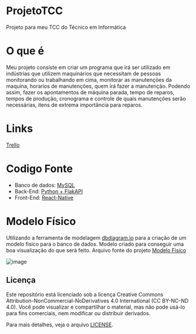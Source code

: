 # ProjetoTCC
Projeto para meu TCC do Técnico em Informática

# O que é
Meu projeto consiste em criar um programa que irá ser utilizado em indústrias que utilizem maquinários que necessitam de pessoas monitorando ou trabalhando em cima, monitorar as manutenções da maquina, horarios de manutenções, quem irá fazer a manutenção. 
Podendo assim, fazer os apontamentos de máquina parada, tempo de reparos, tempos de produção, cronograma e controle de quais manutenções serão necessárias, itens de extrema importância para reparos.

# Links 
[Trello](https://trello.com/b/2zx0wjCj/matheus-augusto-daminelli)

# Codigo Fonte
+ Banco de dados: [MySQL](https://dev.mysql.com/doc/)
+ Back-End: [Python + FlakAPI](https://docs.python.org/3/)
+ Front-End: [React-Native](https://reactnative.dev/docs/getting-started)


# Modelo Físico
Utilizando a ferramenta de modelagem [dbdiagram.io](https://dbdiagram.io/home) para a criação de um modelo fisíco para o banco de dados. Modelo criado para conseguir uma boa visualização do que será feito.
Arquivo fonte do projeto [Modelo Físico](https://dbdiagram.io/d/tcc-66bb96178b4bb5230e04d3db)

![image](https://github.com/user-attachments/assets/7ff13a71-79ee-44f5-b44d-652916ef9975)

## Licença

Este repositório está licenciado sob a licença Creative Commons Attribution-NonCommercial-NoDerivatives 4.0 International (CC BY-NC-ND 4.0). Você pode visualizar e compartilhar o material, mas não pode usá-lo para fins comerciais, nem modificar ou distribuir derivados.

Para mais detalhes, veja o arquivo [LICENSE](./LICENSE).
